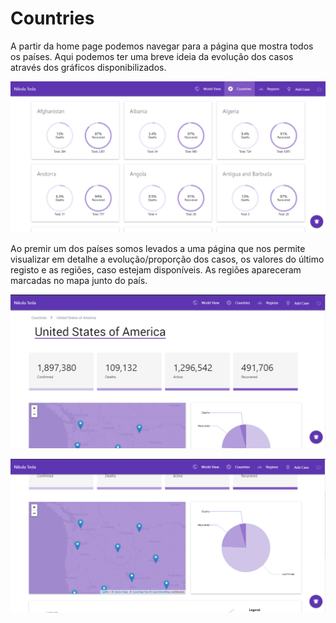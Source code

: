 # Countries

A partir da home page podemos navegar para a página que mostra todos os países. Aqui podemos ter uma breve ideia da evolução dos casos através dos gráficos disponibilizados.

![Countries Page](../../.gitbook/assets/homecountry.png)

Ao premir um dos países somos levados a uma página que nos permite visualizar em detalhe a evolução/proporção dos casos, os valores do último registo e as regiões, caso estejam disponíveis. As regiões apareceram marcadas no mapa junto do país.

![Country Details Top](../../.gitbook/assets/homedetails1.png)

![Country Details Middle](../../.gitbook/assets/homedet2.png)

